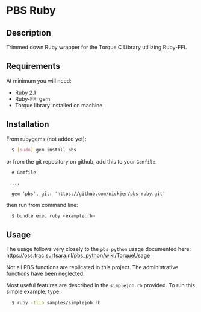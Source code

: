 # PBS Ruby

## Description

Trimmed down Ruby wrapper for the Torque C Library utilizing Ruby-FFI.

## Requirements

At minimum you will need:
* Ruby 2.1
* Ruby-FFI gem
* Torque library installed on machine

## Installation

From rubygems (not added yet):

```bash
  $ [sudo] gem install pbs
```

or from the git repository on github, add this to your `Gemfile`:

```
  # Gemfile

  ...

  gem 'pbs', git: 'https://github.com/nickjer/pbs-ruby.git'
```

then run from command line:

```bash
  $ bundle exec ruby <example.rb>
```

## Usage

The usage follows very closely to the `pbs_python` usage documented here: https://oss.trac.surfsara.nl/pbs_python/wiki/TorqueUsage

Not all PBS functions are replicated in this project. The administrative functions have been neglected.

Most useful features are described in the `simplejob.rb` provided. To run this simple example, type:

```bash
  $ ruby -Ilib samples/simplejob.rb
```



